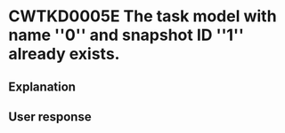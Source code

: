# CWTKD0005E The task model with name ''0'' and snapshot ID ''1'' already exists.

## Explanation

## User response